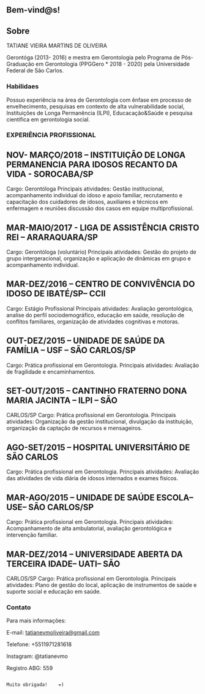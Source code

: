 
## Bem-vind@s!


## Sobre

TATIANE VIEIRA MARTINS DE OLIVEIRA 

Gerontóga (2013- 2016) e mestra em Gerontologia pelo Programa de Pós-Graduação em Gerontologia (PPGGero * 2018 - 2020) pela Universidade Federal de São Carlos.



### Habilidaes

Possuo experiência na área de Gerontologia com ênfase em processo de envelhecimento, pesquisas em contexto de alta vulnerabilidade social, Instituições de Longa Permanência (ILPI), Educacação&Saúde e pesquisa científica em gerontologia social. 


### EXPERIÊNCIA PROFISSIONAL

##  NOV- MARÇO/2018 – INSTITUIÇÃO DE LONGA PERMANENCIA PARA IDOSOS RECANTO DA VIDA - SOROCABA/SP
Cargo: Gerontóloga
Principais atividades: Gestão institucional, acompanhamento individual do idoso e apoio
familiar, recrutamento e capacitação dos cuidadores de idosos, auxiliares e técnicos em
enfermagem e reuniões discussão dos casos em equipe multiprofissional.

## MAR-MAIO/2017 - LIGA DE ASSISTÊNCIA CRISTO REI – ARARAQUARA/SP
Cargo: Gerontóloga (voluntário)
Principais atividades: Gestão do projeto de grupo intergeracional, organização e aplicação de
dinâmicas em grupo e acompanhamento individual.

## MAR-DEZ/2016 – CENTRO DE CONVIVÊNCIA DO IDOSO DE IBATÉ/SP– CCII
Cargo: Estágio Profissional
Principais atividades: Avaliação gerontológica, analise do perfil sociodemográfico, educação
em saúde, resolução de conflitos familiares, organização de atividades cognitivas e motoras.

## OUT-DEZ/2015 – UNIDADE DE SAÚDE DA FAMÍLIA – USF – SÃO CARLOS/SP
Cargo: Prática profissional em Gerontologia.
Principais atividades: Avaliação de fragilidade e encaminhamentos.

## SET-OUT/2015 – CANTINHO FRATERNO DONA MARIA JACINTA – ILPI – SÃO
CARLOS/SP
Cargo: Prática profissional em Gerontologia.
Principais atividades: Organização da gestão institucional, divulgação da instituição,
organização da captação de recursos e mensageiros.

## AGO-SET/2015 – HOSPITAL UNIVERSITÁRIO DE SÃO CARLOS
Cargo: Prática profissional em Gerontologia.
Principais atividades: Avaliação das atividades de vida diária de idosos internados e exames
físicos.

## MAR-AGO/2015 – UNIDADE DE SAÚDE ESCOLA– USE– SÃO CARLOS/SP
Cargo: Prática profissional em Gerontologia.
Principais atividades: Acompanhamento de alta ambulatorial, avaliação gerontológica e
intervenção familiar.

## MAR-DEZ/2014 – UNIVERSIDADE ABERTA DA TERCEIRA IDADE– UATI– SÃO
CARLOS/SP
Cargo: Prática profissional em Gerontologia.
Principais atividades: Plano de gestão do local, aplicação de instrumentos de saúde e suporte
social e educação em saúde.






### Contato

Para mais informações: 

E-mail:  tatianevmoliveira@gmail.com

Telefone: +5511971281618

Instagram: @tatianevmo

Registro ABG: 559




  
  
                                                                                     Muito obrigada!    =)
